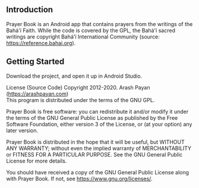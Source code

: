 Introduction
------------
Prayer Book is an Android app that contains prayers from the writings of the Bahá'í Faith. While the code is covered by the GPL, the Bahá'í sacred writings are copyright Bahá'í International Community (source: https://reference.bahai.org).

Getting Started
---------------
Download the project, and open it up in Android Studio.

License (Source Code)
Copyright 2012-2020. Arash Payan (https://arashpayan.com)  
This program is distributed under the terms of the GNU GPL.

Prayer Book is free software: you can redistribute it and/or modify it under the terms of the GNU General Public License as published by the Free Software Foundation, either version 3 of the License, or (at your option) any later version.

Prayer Book is distributed in the hope that it will be useful, but WITHOUT ANY WARRANTY; without even the implied warranty of MERCHANTABILITY or FITNESS FOR A PARTICULAR PURPOSE. See the GNU General Public License for more details.

You should have received a copy of the GNU General Public License along with Prayer Book. If not, see https://www.gnu.org/licenses/.
